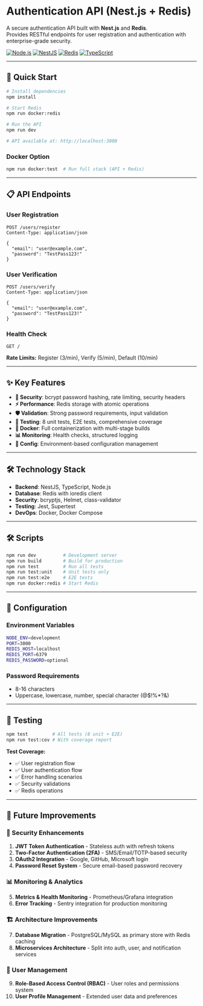 # Authentication API (Nest.js + Redis)

A secure authentication API built with **Nest.js** and **Redis**.  
Provides RESTful endpoints for user registration and authentication with enterprise-grade security.

[![Node.js](https://img.shields.io/badge/Node.js-24-green.svg)](https://nodejs.org/)
[![NestJS](https://img.shields.io/badge/NestJS-11-red.svg)](https://nestjs.com/)
[![Redis](https://img.shields.io/badge/Redis-7-red.svg)](https://redis.io/)
[![TypeScript](https://img.shields.io/badge/TypeScript-5.9-blue.svg)](https://www.typescriptlang.org/)

---

## 🚀 Quick Start

```bash
# Install dependencies
npm install

# Start Redis
npm run docker:redis

# Run the API
npm run dev

# API available at: http://localhost:3000
```

### Docker Option
```bash
npm run docker:test  # Run full stack (API + Redis)
```

---

## 📋 API Endpoints

### User Registration
```http
POST /users/register
Content-Type: application/json

{
  "email": "user@example.com",
  "password": "TestPass123!"
}
```

### User Verification
```http
POST /users/verify
Content-Type: application/json

{
  "email": "user@example.com",
  "password": "TestPass123!"
}
```

### Health Check
```http
GET /
```

**Rate Limits:** Register (3/min), Verify (5/min), Default (10/min)

---

## ✨ Key Features

- **🔐 Security**: bcrypt password hashing, rate limiting, security headers
- **⚡ Performance**: Redis storage with atomic operations
- **🛡️ Validation**: Strong password requirements, input validation
- **🧪 Testing**: 8 unit tests, E2E tests, comprehensive coverage
- **🐳 Docker**: Full containerization with multi-stage builds
- **📊 Monitoring**: Health checks, structured logging
- **🔧 Config**: Environment-based configuration management

---

## 🛠️ Technology Stack

- **Backend**: NestJS, TypeScript, Node.js
- **Database**: Redis with ioredis client
- **Security**: bcryptjs, Helmet, class-validator
- **Testing**: Jest, Supertest
- **DevOps**: Docker, Docker Compose

---

## 🛠️ Scripts

```bash
npm run dev          # Development server
npm run build        # Build for production
npm run test         # Run all tests
npm run test:unit    # Unit tests only
npm run test:e2e     # E2E tests
npm run docker:redis # Start Redis
```

---

## 🔧 Configuration

### Environment Variables
```bash
NODE_ENV=development
PORT=3000
REDIS_HOST=localhost
REDIS_PORT=6379
REDIS_PASSWORD=optional
```

### Password Requirements
- 8-16 characters
- Uppercase, lowercase, number, special character (@$!%*?&)

---

## 🧪 Testing

```bash
npm test         # All tests (8 unit + E2E)
npm run test:cov # With coverage report
```

**Test Coverage:**
- ✅ User registration flow
- ✅ User authentication flow  
- ✅ Error handling scenarios
- ✅ Security validations
- ✅ Redis operations

---

## 🚀 Future Improvements

### **🔐 Security Enhancements**
1. **JWT Token Authentication** - Stateless auth with refresh tokens
2. **Two-Factor Authentication (2FA)** - SMS/Email/TOTP-based security
3. **OAuth2 Integration** - Google, GitHub, Microsoft login
4. **Password Reset System** - Secure email-based password recovery

### **📊 Monitoring & Analytics**
5. **Metrics & Health Monitoring** - Prometheus/Grafana integration
6. **Error Tracking** - Sentry integration for production monitoring

### **🏗️ Architecture Improvements**
7. **Database Migration** - PostgreSQL/MySQL as primary store with Redis caching
8. **Microservices Architecture** - Split into auth, user, and notification services

### **👥 User Management**
9. **Role-Based Access Control (RBAC)** - User roles and permissions system
10. **User Profile Management** - Extended user data and preferences
